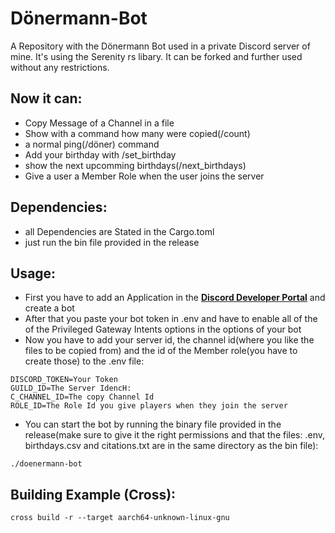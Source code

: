 # Dönermann-Bot
A Repository with the Dönermann Bot used in a private Discord server of mine. It's using the Serenity rs libary. It can be forked and further used without any restrictions. 

## Now it can:
- Copy Message of a Channel in a file
- Show with a command how many were copied(/count)
- a normal ping(/döner) command
- Add your birthday with /set_birthday
- show the next upcomming birthdays(/next_birthdays)
- Give a user a Member Role when the user joins the server

## Dependencies:
- all Dependencies are Stated in the Cargo.toml
- just run the bin file provided in the release

## Usage:
- First you have to add an Application in the **[Discord Developer Portal](https://discord.com/developers/applications)** and create a bot 
- After that you paste your bot token in .env and have to enable all of the of the Privileged Gateway Intents options in the options of your bot
- Now you have to add your server id, the channel id(where you like the files to be copied from) and the id of the Member role(you have to create those) to the .env file:
```enviroment
DISCORD_TOKEN=Your Token
GUILD_ID=The Server IdencH:
C_CHANNEL_ID=The copy Channel Id
ROLE_ID=The Role Id you give players when they join the server
```
- You can start the bot by running the binary file provided in the release(make sure to give it the right permissions and that the files: .env, birthdays.csv and citations.txt are in the same directory as the bin file):
```shell
./doenermann-bot
```

## Building Example (Cross):
```
cross build -r --target aarch64-unknown-linux-gnu
```
